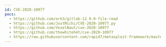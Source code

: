 ```yaml
---
id: CVE-2020-10977
pocs:
  - https://github.com/erk3/gitlab-12.9.0-file-read
  - https://github.com/JustMichi/CVE-2020-10977.py
  - https://github.com/VoxelNaut/cve-2020-10977
  - https://github.com/thewhiteh4t/cve-2020-10977
  - https://raw.githubusercontent.com/rapid7/metasploit-framework/master/modules/exploits/multi/http/gitlab_file_read_rce.rb
---
```

